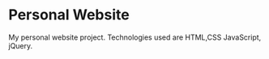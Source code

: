 # Personal Website

My personal website project. Technologies used are HTML,CSS JavaScript, jQuery. 
